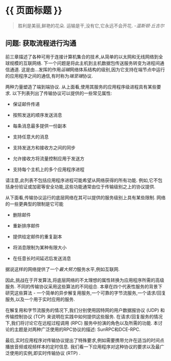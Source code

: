 
# {{ 页面标题 }}

> 胜利是美丽,鲜艳的花朵. 运输是干,没有它,它永远不会开花. *-温斯顿·丘吉尔*

## 问题: 获取流程进行沟通

前三章描述了各种可用于连接计算机集合的技术,从简单的以太网和无线网络到全球规模的互联网络. 下一个问题是将此主机到主机数据包传送服务转变为进程间通信通道. 这是由...发挥的作用*运输*网络体系结构的级别,因为它支持在端节点中运行的应用程序之间的通信,有时称为*端至端*协议. 

两种力量塑造了端到端协议. 从上面看,使用其服务的应用程序级进程具有某些要求. 以下列表列出了传输协议可以提供的一些常见属性: 

-   保证邮件传递

-   按照发送的顺序发送消息

-   每条消息最多提供一份副本

-   支持任意大的消息

-   支持发送方和接收方之间的同步

-   允许接收方将流量控制应用于发送方

-   支持每个主机上的多个应用程序进程

请注意,此列表不包括应用程序进程可能希望从网络获得的所有功能. 例如,它不包括身份验证或加密等安全功能,这些功能通常由位于传输级别之上的协议提供. 

从下面看,传输协议运行的底层网络在其可以提供的服务级别上具有某些限制. 网络的一些更典型的限制是它可能

-   删除邮件

-   重新排序邮件

-   提供给定邮件的重复副本

-   将消息限制为某种有限大小

-   在任意长时间延迟后发送消息

据说这样的网络提供了一个*最大努力*服务水平,例如互联网. 

因此,挑战在于开发算法,将底层网络的不太理想的属性转换为应用程序所需的高级服务. 不同的传输协议采用这些算法的不同组合. 本章在四个代表性服务的背景下研究这些算法 - 一个简单的异步解复用服务,一个可靠的字节流服务,一个请求/回复服务,以及一个用于实时应用的服务. 

在解复用和字节流服务的情况下,我们分别使用因特网的用户数据报协议 (UDP) 和传输控制协议 (TCP) 来说明在实践中如何提供这些服务. 在请求/回复服务的情况下,我们将讨论它在远程过程调用 (RPC) 服务中扮演的角色以及所需的功能. 本讨论的主题是对两种广泛使用的RPC协议的描述: SunRPC和DCE-RPC. 

最后,实时应用程序对传输协议提出了特殊要求,例如需要携带允许在适当的时间点播放音频或视频样本的定时信息. 我们看一下应用程序对这种协议的要求以及最广泛使用的实例,即实时传输协议 (RTP) . 
